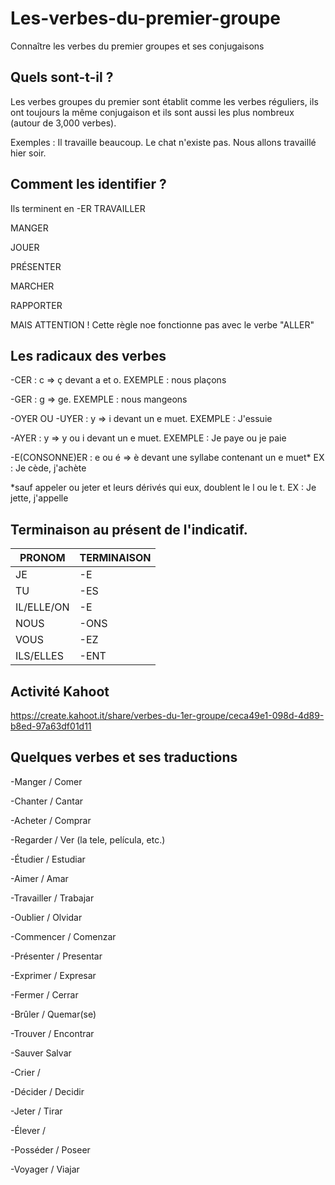 # Les-verbes-du-premier-groupe
Connaître les verbes du premier groupes et ses conjugaisons
## Quels sont-t-il ?
Les verbes groupes du premier sont établit comme les verbes réguliers, ils ont toujours la même conjugaison et ils sont aussi les plus nombreux (autour de 3,000 verbes).  

Exemples : 
Il travaille beaucoup.
Le chat n'existe pas.
Nous allons travaillé hier soir.
## Comment les identifier ?
Ils terminent en -ER 
TRAVAILLER

MANGER

JOUER

PRÉSENTER

MARCHER

RAPPORTER 

MAIS ATTENTION ! Cette règle noe fonctionne pas avec le verbe "ALLER"
## Les radicaux des verbes 
-CER : c => ç devant a et o. EXEMPLE : nous plaçons

-GER : g => ge. EXEMPLE : nous mangeons 

-OYER OU -UYER : y => i devant un e muet. EXEMPLE : J'essuie


-AYER : y => y ou i devant un e muet. EXEMPLE :  Je paye ou je paie

-E(CONSONNE)ER : e ou é => è devant une syllabe contenant un e muet* EX : Je cède, j'achète

*sauf appeler ou jeter et leurs dérivés qui eux, doublent le l ou le t. EX : Je jette, j'appelle

## Terminaison au présent de l'indicatif. 
| PRONOM | TERMINAISON |
| ------------- | ------------- |
| JE | -E |
| TU | -ES |
| IL/ELLE/ON | -E |
| NOUS | -ONS |
| VOUS | -EZ |
| ILS/ELLES | -ENT |
## Activité Kahoot
https://create.kahoot.it/share/verbes-du-1er-groupe/ceca49e1-098d-4d89-b8ed-97a63df01d11 
## Quelques verbes et ses traductions 
-Manger / Comer

-Chanter / Cantar

-Acheter / Comprar

-Regarder / Ver (la tele, película, etc.)

-Étudier / Estudiar

-Aimer / Amar

-Travailler / Trabajar 

-Oublier / Olvidar

-Commencer  / Comenzar

-Présenter / Presentar 

-Exprimer / Expresar

-Fermer / Cerrar 

-Brûler / Quemar(se)

-Trouver / Encontrar

-Sauver Salvar

-Crier / 

-Décider / Decidir

-Jeter / Tirar

-Élever /

-Posséder / Poseer

-Voyager / Viajar
